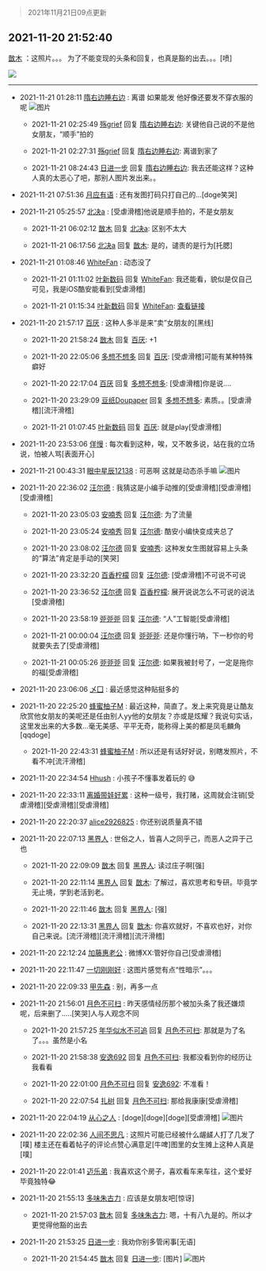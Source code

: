 > 2021年11月21日09点更新
<link rel="stylesheet" href="https://cdn.jsdelivr.net/gh/taotie6/sampleJSON@main/css/photo_show.css">
<meta name="referrer" content="no-referrer" />


 ## 2021-11-20 21:52:40 

 [㪚木](https://www.coolapk.com/feed/31605833?shareKey=NTkxMWEzZTg2MzgwNjE5OGZmOWQ~) ：这照片。。。
为了不能变现的头条和回复，也真是豁的出去。。。[喷] 

<div class="album">
<img class="img-item" src="https://image.coolapk.com/feed/2021/1120/21/1081091_d2c38e5f_6153_563_650@378x378.gif" />
</div>

 ------- 

- 2021-11-21 01:28:11 [隋右边睡右边](uid=3621699) : 离谱 如果能发 他好像还要发不穿衣服的呢 ![图片](https://image.coolapk.com/feed/2021/1121/01/3621699_9291_0747_737@828x1792.jpg)

    - 2021-11-21 02:25:49 [殇grief](uid=4392516) 回复 [隋右边睡右边](uid=3621699): 关键他自己说的不是他女朋友，“顺手”拍的 

    - 2021-11-21 02:27:31 [殇grief](uid=4392516) 回复 [隋右边睡右边](uid=3621699): 离谱到家了 

    - 2021-11-21 08:24:43 [日进一步](uid=2008933) 回复 [隋右边睡右边](uid=3621699): 我去还能这样？这种人真的太恶心了吧，那别人图片发出来。。 

- 2021-11-21 07:51:36 [月应有语](uid=1457481) : 还有发图打码只打自己的…[doge笑哭] 

- 2021-11-21 05:25:57 [北决a](uid=1918537) : [受虐滑稽]他说是顺手拍的，不是女朋友 

    - 2021-11-21 06:02:12 [㪚木](uid=1081091) 回复 [北决a](uid=1918537): 区别不太大 

    - 2021-11-21 06:17:56 [北决a](uid=1918537) 回复 [㪚木](uid=1081091): 是的，谴责的是行为[托腮] 

- 2021-11-21 01:08:46 [WhiteFan](uid=2616217) : 动态没了 

    - 2021-11-21 01:11:02 [叶新数码](uid=4087136) 回复 [WhiteFan](uid=2616217): 我还能看，貌似是仅自己可见，我是iOS酷安能看到[受虐滑稽] 

    - 2021-11-21 01:15:34 [叶新数码](uid=4087136) 回复 [WhiteFan](uid=2616217): <a class="feed-link-url" href="https://www.coolapk.com/feed/31604688?shareKey=ZjgxZjQ0NDMyODFkNjE5OTJjMmM~&amp;shareUid=4087136&amp;shareFrom=com.coolapk.market_11.4.5" title="https://www.coolapk.com/feed/31604688?shareKey=ZjgxZjQ0NDMyODFkNjE5OTJjMmM~&amp;shareUid=4087136&amp;shareFrom=com.coolapk.market_11.4.5" target="_blank" rel="nofollow">查看链接</a> 

- 2021-11-20 21:57:17 [百厌](uid=2824609) : 这种人多半是来“卖”女朋友的[黑线] 

    - 2021-11-20 21:58:24 [㪚木](uid=1081091) 回复 [百厌](uid=2824609): +1 

    - 2021-11-20 22:05:06 [多想不想多](uid=1473521) 回复 [百厌](uid=2824609): [受虐滑稽]可能有某种特殊癖好 

    - 2021-11-20 22:17:04 [百厌](uid=2824609) 回复 [多想不想多](uid=1473521): [受虐滑稽]你是说.... 

    - 2021-11-20 23:29:09 [豆纸Doupaper](uid=621950) 回复 [多想不想多](uid=1473521): 素质。。[受虐滑稽][流汗滑稽] 

    - 2021-11-21 01:07:45 [叶新数码](uid=4087136) 回复 [百厌](uid=2824609): 就是play[受虐滑稽] 

- 2021-11-20 23:53:06 [佯慢](uid=888105) : 每次看到这种，唉，又不敢多说，站在我的立场说，怕被人骂[表面开心] 

- 2021-11-21 00:43:31 [眼中星辰12138](uid=3377765) : 可恶啊 这就是动态杀手嘛 ![图片](https://image.coolapk.com/feed/2021/1121/00/3377765_8de344fd_6606_2419_750@1080x2340.jpeg)

- 2021-11-20 22:36:02 [汪尔德](uid=1595236) : 我猜这是小编手动推的[受虐滑稽][受虐滑稽][受虐滑稽] 

    - 2021-11-20 23:05:03 [安喃秀](uid=2237599) 回复 [汪尔德](uid=1595236): 为了流量 

    - 2021-11-20 23:05:24 [安喃秀](uid=2237599) 回复 [汪尔德](uid=1595236): 酷安小编快变成夹总了 

    - 2021-11-20 23:08:02 [汪尔德](uid=1595236) 回复 [安喃秀](uid=2237599): 这种发女生图就容易上头条的“算法”肯定是手动的[笑哭] 

    - 2021-11-20 23:32:20 [百香柠檬](uid=2068085) 回复 [汪尔德](uid=1595236): [受虐滑稽]不可说不可说 

    - 2021-11-20 23:36:52 [汪尔德](uid=1595236) 回复 [百香柠檬](uid=2068085): 展开说说怎么不可说的说法[受虐滑稽] 

    - 2021-11-20 23:58:19 [戼戼戼](uid=4044548) 回复 [汪尔德](uid=1595236): “人”工智能[受虐滑稽] 

    - 2021-11-21 00:00:04 [汪尔德](uid=1595236) 回复 [戼戼戼](uid=4044548): 还是你懂行呐，下一秒你的号就要失去了[受虐滑稽] 

    - 2021-11-21 00:05:26 [戼戼戼](uid=4044548) 回复 [汪尔德](uid=1595236): 如果我被封号了，一定是拖你的福[受虐滑稽] 

- 2021-11-20 23:06:06 [乄囗](uid=759206) : 最近感觉这种贴挺多的 

- 2021-11-20 22:25:20 [蜂蜜柚子M](uid=825415) : 最近这种，简直了。发上来究竟是让酷友欣赏他女朋友的美呢还是任由别人yy他的女朋友？亦或是炫耀？我说句实话，这里发出来的大多数…毫无美感、平平无奇，能称得上美的都是凤毛麟角[qqdoge] 

    - 2021-11-20 22:43:31 [蜂蜜柚子M](uid=825415) : 所以还是有话好好说，别瞎发照片，不看不冲[流汗滑稽] 

- 2021-11-20 22:34:54 [Hhush](uid=2865900) : 小孩子不懂事发着玩的 😅 

- 2021-11-20 22:33:11 [离婚带娃好累](uid=8385282) : 这种一级号，我打赌，这周就会注销[受虐滑稽][受虐滑稽][受虐滑稽] 

- 2021-11-20 22:20:37 [alice2926825](uid=1064232) : 你还别说质量真不错 

- 2021-11-20 22:07:13 [黑界人](uid=16367301) : 世俗之人，皆喜人之同乎己，而恶人之异于己也 

    - 2021-11-20 22:09:09 [㪚木](uid=1081091) 回复 [黑界人](uid=16367301): 读过庄子啊[强] 

    - 2021-11-20 22:11:14 [黑界人](uid=16367301) 回复 [㪚木](uid=1081091): 了解过，喜欢思考和专研。毕竟学无止境，学到老活到老。 

    - 2021-11-20 22:11:46 [㪚木](uid=1081091) 回复 [黑界人](uid=16367301): [强] 

    - 2021-11-20 22:13:31 [黑界人](uid=16367301) 回复 [㪚木](uid=1081091): 你喜欢就好，不喜欢也好，对你自己来说。[流汗滑稽][流汗滑稽][流汗滑稽] 

- 2021-11-20 22:12:24 [加藤惠老公](uid=1266680) : 微博XX:管好你自己[受虐滑稽] 

- 2021-11-20 22:11:47 [一切刚刚好](uid=701389) : 这图片感觉有点“性暗示”。。。 

- 2021-11-20 22:09:33 [甲先森](uid=863032) : 别，再多一点 

- 2021-11-20 21:56:01 [月色不可扫](uid=3639201) : 昨天感情经历那个被加头条了我还嫌烦呢，后来删了.....[笑哭]人与人观念不同 

    - 2021-11-20 21:57:25 [年华似水不可追](uid=625421) 回复 [月色不可扫](uid=3639201): 那就是为了名了。。。虽然是小名 

    - 2021-11-20 21:58:38 [安逸692](uid=1171740) 回复 [月色不可扫](uid=3639201): 我都没看到你的经历让我看看 

    - 2021-11-20 22:01:00 [月色不可扫](uid=3639201) 回复 [安逸692](uid=1171740): 不准看！ 

    - 2021-11-20 22:07:54 [扎树](uid=2254178) 回复 [月色不可扫](uid=3639201): 那给我康康[受虐滑稽] 

- 2021-11-20 22:04:19 [从心之人](uid=3359478) : [doge][doge][doge][受虐滑稽] ![图片](https://image.coolapk.com/feed/2020/0916/00/1687620_3524f988_6750_1467@480x262.gif)

- 2021-11-20 22:02:36 [人间不思凡](uid=2080265) : 这照片可能已经被什么龌鹾人打了几发了[噗]
楼主还在看着帖子的评论点赞心满意足[牛啤]图里的女生摊上这种人真是[噗] 

- 2021-11-20 22:01:41 [迈乐弟](uid=1554109) : 我喜欢这个房子，喜欢看车来车往，这个爱好毕竟独特😂 

- 2021-11-20 21:55:13 [多味朱古力](uid=1614110) : 应该是女朋友吧[惊讶] 

    - 2021-11-20 21:57:03 [㪚木](uid=1081091) 回复 [多味朱古力](uid=1614110): 嗯，十有八九是的。所以才更觉得他豁的出去 

- 2021-11-20 21:53:25 [日进一步](uid=2008933) : 我劝你别多管闲事[无语] 

    - 2021-11-20 21:54:45 [㪚木](uid=1081091) 回复 [日进一步](uid=2008933): [图片] ![图片](https://image.coolapk.com/feed/2018/1217/07/1081091_1545003920_5732@216x196.gif)


